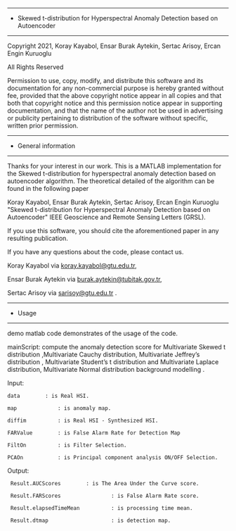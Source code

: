 
******************************************************************
* Skewed t-distribution for Hyperspectral Anomaly Detection based on Autoencoder														
********************************************************************

Copyright 2021, Koray Kayabol, Ensar Burak Aytekin, Sertac Arisoy, Ercan Engin Kuruoglu

All Rights Reserved

Permission to use, copy, modify, and distribute this software and
its documentation for any non-commercial purpose is hereby granted
without fee, provided that the above copyright notice appear in
all copies and that both that copyright notice and this permission
notice appear in supporting documentation, and that the name of
the author not be used in advertising or publicity pertaining to
distribution of the software without specific, written prior
permission.


*****************************************************************			
* General information	
********************************************************************

Thanks for your interest in our work. This is a MATLAB implementation for the
Skewed t-distribution for hyperspectral anomaly detection based on autoencoder algorithm. The theoretical detailed of the algorithm can be found in the following paper

Koray Kayabol, Ensar Burak Aytekin, Sertac Arisoy, Ercan Engin Kuruoglu "Skewed t-distribution for Hyperspectral Anomaly Detection based on Autoencoder" IEEE Geoscience and Remote Sensing Letters (GRSL).
		  
If you use this software, you should cite
the aforementioned paper in any resulting publication.

If you have any questions about the code, please contact us.

Koray Kayabol  via <koray.kayabol@gtu.edu.tr>,

Ensar Burak Aytekin via <burak.aytekin@tubitak.gov.tr>,

Sertac Arisoy  via <sarisoy@gtu.edu.tr> .


*******************************************************************		
* Usage								
*******************************************************************


demo matlab code demonstrates of the usage of the code.
	
mainScript: compute the anomaly detection score for  Multivariate Skewed t distribution ,Multivariate Cauchy distribution, Multivariate Jeffrey’s distribution , Multivariate Student’s t distribution and Multivariate Laplace distribution, Multivariate Normal distribution background modelling .

Input:

	data 		: is Real HSI.
	
	map             : is anomaly map.
	
	diffim 	        : is Real HSI - Synthesized HSI.
        
	FARValue        : is False Alarm Rate for Detection Map
	
	FiltOn          : is Filter Selection.
	
	PCAOn           : is Principal component analysis ON/OFF Selection.
	
	
Output:
 
	 Result.AUCScores 		 : is The Area Under the Curve score.
	
	 Result.FARScores                : is False Alarm Rate score.
	
	 Result.elapsedTimeMean          : is processing time mean.
	
	 Result.dtmap                    : is detection map.
			

